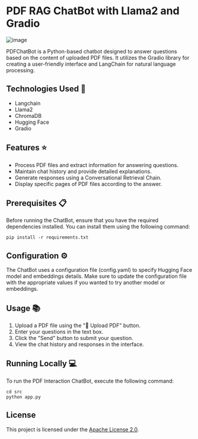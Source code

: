 # PDF RAG ChatBot with Llama2 and Gradio
![image](https://github.com/Niez-Gharbi/PDF-RAG-with-Llama2-and-Gradio/assets/57814219/29efb4c9-1f15-479a-a57b-34bdd2085068)


PDFChatBot is a Python-based chatbot designed to answer questions based on the content of uploaded PDF files. It utilizes the Gradio library for creating a user-friendly interface and LangChain for natural language processing.

## Technologies Used 🚀
* Langchain
* Llama2
* ChromaDB
* Hugging Face
* Gradio

## Features ⭐
* Process PDF files and extract information for answering questions.
* Maintain chat history and provide detailed explanations.
* Generate responses using a Conversational Retrieval Chain.
* Display specific pages of PDF files according to the answer.

## Prerequisites 📋
Before running the ChatBot, ensure that you have the required dependencies installed. You can install them using the following command:
```
pip install -r requirements.txt
```

## Configuration ⚙️
The ChatBot uses a configuration file (config.yaml) to specify Hugging Face model and embeddings details. Make sure to update the configuration file with the appropriate values if you wanted to try another model or embeddings.

## Usage 📚
1. Upload a PDF file using the "📁 Upload PDF" button.
2. Enter your questions in the text box.
3. Click the "Send" button to submit your question.
4. View the chat history and responses in the interface.

## Running Locally 💻
To run the PDF Interaction ChatBot, execute the following command:

```
cd src
python app.py
```

## License
This project is licensed under the [Apache License 2.0](https://github.com/Niez-Gharbi/PDF-RAG-with-Llama2-and-Gradio/blob/main/LICENSE).
